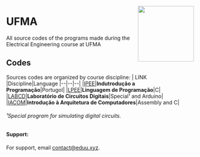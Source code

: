 <a href="https://ufma.eduu.xyz"><img src="https://portalpadrao.ufma.br/site/institucional/superintendencias/sce/manual-da-marca/png-logo-ufma-colorido.png" width="150" align="right"></a>

# UFMA
All source codes of the programs made during the Electrical Engineering course at UFMA

## Codes
Sources codes are organized by course discipline:
| LINK |Discipline|Language
|--|--|--|
|[IPEE][ipee]|**Indutrodução a Programação**|Portugol|
|[LPEE][lpee]|**Linguagem de Programação**|C|
|[LABCD][labcd]|**Laboratório de Circuitos Digitais**|Special¹ and Arduino|
|[IACOM][iacom]|**Introdução à Arquitetura de Computadores**|Assembly and C|
###### ¹Special program for simulating digital circuits.

#### Support:

For support, email contact@eduu.xyz.

<!-- Links Variables -->
[ipee]:  https://github.com/edubr029/ufma/tree/main/IPEE/README.md  (IPEE)
[lpee]:  https://github.com/edubr029/ufma/tree/main/LPEE/README.md  (LPEE)
[labcd]: https://github.com/edubr029/ufma/tree/main/LABCD/README.md (LABCD)
[iacom]: https://github.com/edubr029/ufma/tree/main/IACOM/README.md (IACOM)